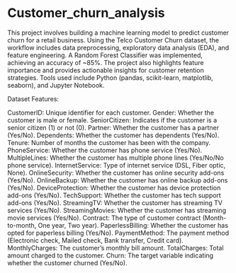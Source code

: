 # Customer_churn_analysis
This project involves building a machine learning model to predict customer churn for a retail business. Using the Telco Customer Churn dataset, the workflow includes data preprocessing, exploratory data analysis (EDA), and feature engineering. A Random Forest Classifier was implemented, achieving an accuracy of ~85%. The project also highlights feature importance and provides actionable insights for customer retention strategies. Tools used include Python (pandas, scikit-learn, matplotlib, seaborn), and Jupyter Notebook.


Dataset Features:

CustomerID: Unique identifier for each customer.
Gender: Whether the customer is male or female.
SeniorCitizen: Indicates if the customer is a senior citizen (1) or not (0).
Partner: Whether the customer has a partner (Yes/No).
Dependents: Whether the customer has dependents (Yes/No).
Tenure: Number of months the customer has been with the company.
PhoneService: Whether the customer has phone service (Yes/No).
MultipleLines: Whether the customer has multiple phone lines (Yes/No/No phone service).
InternetService: Type of internet service (DSL, Fiber optic, None).
OnlineSecurity: Whether the customer has online security add-ons (Yes/No).
OnlineBackup: Whether the customer has online backup add-ons (Yes/No).
DeviceProtection: Whether the customer has device protection add-ons (Yes/No).
TechSupport: Whether the customer has tech support add-ons (Yes/No).
StreamingTV: Whether the customer has streaming TV services (Yes/No).
StreamingMovies: Whether the customer has streaming movie services (Yes/No).
Contract: The type of customer contract (Month-to-month, One year, Two year).
PaperlessBilling: Whether the customer has opted for paperless billing (Yes/No).
PaymentMethod: The payment method (Electronic check, Mailed check, Bank transfer, Credit card).
MonthlyCharges: The customer’s monthly bill amount.
TotalCharges: Total amount charged to the customer.
Churn: The target variable indicating whether the customer churned (Yes/No).
